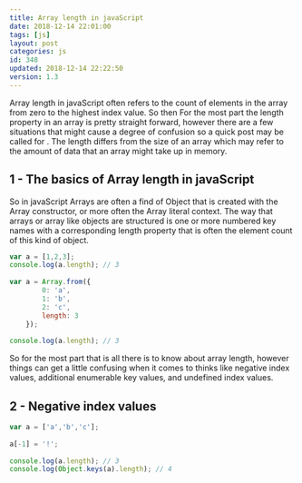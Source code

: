 ```yaml
---
title: Array length in javaScript
date: 2018-12-14 22:01:00
tags: [js]
layout: post
categories: js
id: 348
updated: 2018-12-14 22:22:50
version: 1.3
---
```


Array length in javaScript often refers to the count of elements in the array from zero to the highest index value. So then For the most part the length property in an array is pretty straight forward, however there are a few situations that might cause a degree of confusion so a quick post may be called for . The length differs from the size of an array which may refer to the amount of data that an array might take up in memory. 

<!-- more -->

## 1 - The basics of Array length in javaScript

So in javaScript Arrays are often a find of Object that is created with the Array constructor, or more often the Array literal context. The way that arrays or array like objects are structured is one or more numbered key names with a corresponding length property that is often the element count of this kind of object.

```js
var a = [1,2,3];
console.log(a.length); // 3
 
var a = Array.from({
        0: 'a',
        1: 'b',
        2: 'c',
        length: 3
    });
 
console.log(a.length); // 3
```

So for the most part that is all there is to know about array length, however things can get a little confusing when it comes to thinks like negative index values, additional enumerable key values, and undefined index values. 

## 2 - Negative index values

```js
var a = ['a','b','c'];
 
a[-1] = '!';
 
console.log(a.length); // 3
console.log(Object.keys(a).length); // 4
```

